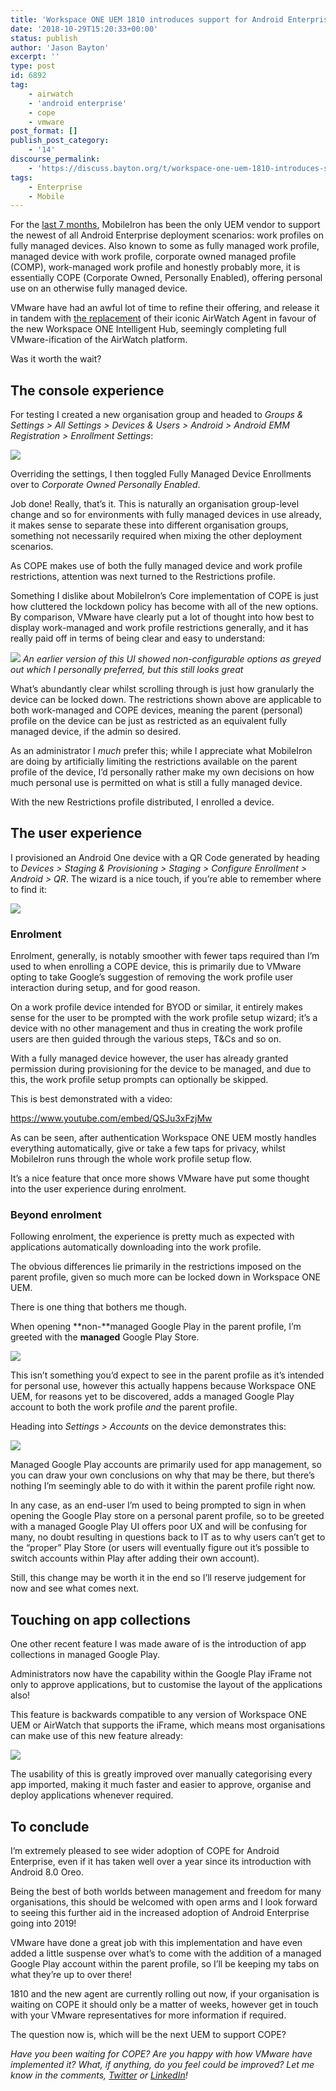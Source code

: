 ```yaml
---
title: 'Workspace ONE UEM 1810 introduces support for Android Enterprise fully managed devices with work profiles'
date: '2018-10-29T15:20:33+00:00'
status: publish
author: 'Jason Bayton'
excerpt: ''
type: post
id: 6892
tag:
    - airwatch
    - 'android enterprise'
    - cope
    - vmware
post_format: []
publish_post_category:
    - '14'
discourse_permalink:
    - 'https://discuss.bayton.org/t/workspace-one-uem-1810-introduces-support-for-android-enterprise-fully-managed-devices-with-work-profiles/232'
tags:
    - Enterprise
    - Mobile
---
```

For the [last 7 months](/2018/03/mobileiron-launch-android-enterprise-work-profiles-on-fully-managed-devices/), MobileIron has been the only UEM vendor to support the newest of all Android Enterprise deployment scenarios: work profiles on fully managed devices. Also known to some as fully managed work profile, managed device with work profile, corporate owned managed profile (COMP), work-managed work profile and honestly probably more, it is essentially COPE (Corporate Owned, Personally Enabled), offering personal use on an otherwise fully managed device.

VMware have had an awful lot of time to refine their offering, and release it in tandem with [the replacement](https://blogs.vmware.com/euc/2018/10/workspace-one-intelligent-hub.html) of their iconic AirWatch Agent in favour of the new Workspace ONE Intelligent Hub, seemingly completing full VMware-ification of the AirWatch platform.

Was it worth the wait?

The console experience
----------------------

For testing I created a new organisation group and headed to *Groups &amp; Settings &gt; All Settings &gt; Devices &amp; Users &gt; Android &gt; Android EMM Registration* *&gt; Enrollment Settings*:

![](https://r2_worker.bayton.workers.dev/uploads/2018/10/image-8.png)

Overriding the settings, I then toggled Fully Managed Device Enrollments over to *Corporate Owned Personally Enabled*.

Job done! Really, that’s it. This is naturally an organisation group-level change and so for environments with fully managed devices in use already, it makes sense to separate these into different organisation groups, something not necessarily required when mixing the other deployment scenarios.

As COPE makes use of both the fully managed device and work profile restrictions, attention was next turned to the Restrictions profile.

Something I dislike about MobileIron’s Core implementation of COPE is just how cluttered the lockdown policy has become with all of the new options. By comparison, VMware have clearly put a lot of thought into how best to display work-managed and work profile restrictions generally, and it has really paid off in terms of being clear and easy to understand:

![](https://r2_worker.bayton.workers.dev/uploads/2018/10/image-6.png)
*An earlier version of this UI showed non-configurable options as greyed out which I personally preferred, but this still looks great*

What’s abundantly clear whilst scrolling through is just how granularly the device can be locked down. The restrictions shown above are applicable to both work-managed and COPE devices, meaning the parent (personal) profile on the device can be just as restricted as an equivalent fully managed device, if the admin so desired.

As an administrator I *much* prefer this; while I appreciate what MobileIron are doing by artificially limiting the restrictions available on the parent profile of the device, I’d personally rather make my own decisions on how much personal use is permitted on what is still a fully managed device.

With the new Restrictions profile distributed, I enrolled a device.

The user experience
-------------------

I provisioned an Android One device with a QR Code generated by heading to *Devices &gt; Staging &amp; Provisioning &gt; Staging &gt; Configure Enrollment &gt; Android &gt; QR*. The wizard is a nice touch, if you’re able to remember where to find it:

![](https://r2_worker.bayton.workers.dev/uploads/2018/10/image-9.png)

### Enrolment

Enrolment, generally, is notably smoother with fewer taps required than I’m used to when enrolling a COPE device, this is primarily due to VMware opting to take Google’s suggestion of removing the work profile user interaction during setup, and for good reason.

On a work profile device intended for BYOD or similar, it entirely makes sense for the user to be prompted with the work profile setup wizard; it’s a device with no other management and thus in creating the work profile users are then guided through the various steps, T&amp;Cs and so on.

With a fully managed device however, the user has already granted permission during provisioning for the device to be managed, and due to this, the work profile setup prompts can optionally be skipped.

This is best demonstrated with a video:

https://www.youtube.com/embed/QSJu3xFzjMw

As can be seen, after authentication Workspace ONE UEM mostly handles everything automatically, give or take a few taps for privacy, whilst MobileIron runs through the whole work profile setup flow.

It’s a nice feature that once more shows VMware have put some thought into the user experience during enrolment.

### Beyond enrolment

Following enrolment, the experience is pretty much as expected with applications automatically downloading into the work profile.

The obvious differences lie primarily in the restrictions imposed on the parent profile, given so much more can be locked down in Workspace ONE UEM.

There is one thing that bothers me though.

When opening **non-**managed Google Play in the parent profile, I’m greeted with the **managed** Google Play Store.

![](https://r2_worker.bayton.workers.dev/uploads/2018/10/image-10-e1540760201809.png)

This isn’t something you’d expect to see in the parent profile as it’s intended for personal use, however this actually happens because Workspace ONE UEM, for reasons yet to be discovered, adds a managed Google Play account to both the work profile *and* the parent profile.

Heading into *Settings &gt; Accounts* on the device demonstrates this:

![](https://r2_worker.bayton.workers.dev/uploads/2018/10/image-11.png)

Managed Google Play accounts are primarily used for app management, so you can draw your own conclusions on why that may be there, but there’s nothing I’m seemingly able to do with it within the parent profile right now.

In any case, as an end-user I’m used to being prompted to sign in when opening the Google Play store on a personal parent profile, so to be greeted with a managed Google Play UI offers poor UX and will be confusing for many, no doubt resulting in questions back to IT as to why users can’t get to the “proper” Play Store (or users will eventually figure out it’s possible to switch accounts within Play after adding their own account).

Still, this change may be worth it in the end so I’ll reserve judgement for now and see what comes next.

Touching on app collections
---------------------------

One other recent feature I was made aware of is the introduction of app collections in managed Google Play.

Administrators now have the capability within the Google Play iFrame not only to approve applications, but to customise the layout of the applications also!

This feature is backwards compatible to any version of Workspace ONE UEM or AirWatch that supports the iFrame, which means most organisations can make use of this new feature already:

![](https://r2_worker.bayton.workers.dev/uploads/2018/10/image-12.png)

The usability of this is greatly improved over manually categorising every app imported, making it much faster and easier to approve, organise and deploy applications whenever required.

To conclude  
--------------

I’m extremely pleased to see wider adoption of COPE for Android Enterprise, even if it has taken well over a year since its introduction with Android 8.0 Oreo.

Being the best of both worlds between management and freedom for many organisations, this should be welcomed with open arms and I look forward to seeing this further aid in the increased adoption of Android Enterprise going into 2019!

VMware have done a great job with this implementation and have even added a little suspense over what’s to come with the addition of a managed Google Play account within the parent profile, so I’ll be keeping my tabs on what they’re up to over there!

1810 and the new agent are currently rolling out now, if your organisation is waiting on COPE it should only be a matter of weeks, however get in touch with your VMware representatives for more information if required.

The question now is, which will be the next UEM to support COPE?

*Have you been waiting for COPE? Are you happy with how VMware have implemented it? What, if anything, do you feel could be improved? Let me know in the comments, [Twitter](https://twitter.com/jasonbayton) or [LinkedIn](https://linkedin.com/in/jasonbayton)!*